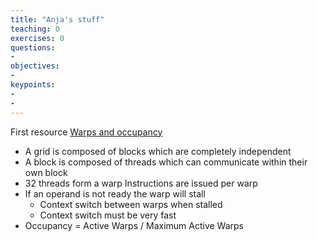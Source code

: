 ```yaml
---
title: "Anja's stuff"
teaching: 0
exercises: 0
questions:
-
objectives:
-
keypoints:
- 
- 
---
```

First resource
[Warps and occupancy](http://on-demand.gputechconf.com/gtc-express/2011/presentations/cuda_webinars_WarpsAndOccupancy.pdf)

* A grid is composed of blocks which are completely independent
* A block is composed of threads which can communicate within their own block
* 32 threads form a warp Instructions are issued per warp
* If an operand is not ready the warp will stall
  * Context switch between warps when stalled
  * Context switch must be very fast
* Occupancy = Active Warps / Maximum Active Warps
